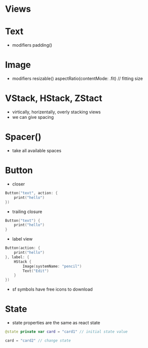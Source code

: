 # Views

# Text
* modifiers
padding()

# Image
* modifiers
resizable()
aspectRatio(contentMode: .fit) // fitting size

# VStack, HStack, ZStact
* virtically, horizentally, overly stacking views
* we can give spacing

# Spacer()
* take all available spaces

# Button
* closer
```swift
Button("text", action: {
    print("hello")
})
```

* trailing closure
```swift
Button("text") {
    print("hello")
}
```

* label view
```swift
Button(action: {
    print("hello")
}, label: {
    HStack {
        Image(systemName: "pencil")
        Text("Edit")
    }
})
```
* sf symbols have free icons to download 

# State
* state properties are the same as react state
```swift
@state private var card = "card1" // initial state value

card = "card2" // change state
```
